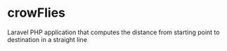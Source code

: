# crowFlies
Laravel PHP application that computes the distance from starting point to destination in a straight line

